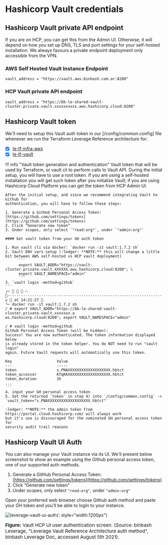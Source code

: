 # Hashicorp Vault credentials 

## Hashicorp Vault private API endpoint

If you are on HCP, you can get this from the Admin UI. Otherwise, it will
depend on how you set up DNS, TLS and port settings for your self-hosted
installation. We always favours a private endpoint deployment only accessible
from the VPN.

### AWS Self Hosted Vault Instance Endpoint
`vault_address = "https://vault.aws.binbash.com.ar:8200"`

### HCP Vault private API endpoint
`vault_address = "https://bb-le-shared-vault-cluster.private.vault.xxxxxxxxxx.aws.hashicorp.cloud:8200"`

## Hashicorp Vault token

We'll need to setup this Vault auth token in our [/config/common.config] file whenever we run the 
Terraform Leverage Reference architecture for:

- [x] [le-tf-infra-aws](https://github.com/binbashar/le-tf-infra-aws/blob/master/config/common.config.example)
- [x] [le-tf-vault](https://github.com/binbashar/le-tf-vault/blob/master/config/common.config.example)

!!! info "Vault token generation and authentication"
    Vault token that will be used by Terraform, or vault cli to perform calls to Vault API.
    During the initial setup, you will have to use a root token. If you are
    using a self-hosted installation you will get such token after you initialize
    Vault; if you are using Hashicorp Cloud Platform you can get the token from
    HCP Admin UI.
    
    After the initial setup, and since we recommend integrating Vault to Github for
    authentication, you will have to follow these steps:
       
    1. Generate a GitHub Personal Access Token: [https://github.com/settings/tokens](https://github.com/settings/tokens)
    2. Click “Generate new token“
    3. Under scopes, only select `"read:org"`, under `"admin:org"`
    
    #### Get vault token from your GH auth token
    
    1. Run vault cli vía docker: `docker run -it vault:1.7.2 sh`
    2. Vault ENV vars setup (:ledger: **NOTE:** this will change a little bit between AWS self-hosted vs HCP vault deployment)
          ```
          export VAULT_ADDR="https://vault-cluster.private.vault.XXXXXX.aws.hashicorp.cloud:8200"; \
          export VAULT_NAMESPACE="admin"
          ```
    3. `vault login -method=github`
    ```
    ╭─    ~ ············································································· ✔  at 14:21:27 
    ╰─ docker run -it vault:1.7.2 sh
    / # export VAULT_ADDR="https://bb-le-shared-vault-cluster.private.vault.xxxxxxx.a
    ws.hashicorp.cloud:8200"; export VAULT_NAMESPACE="admin"

    / # vault login -method=github
    GitHub Personal Access Token (will be hidden):
    Success! You are now authenticated. The token information displayed below
    is already stored in the token helper. You do NOT need to run "vault login"
    again. Future Vault requests will automatically use this token.
    
    Key                    Value
    ---                    -----
    token                  s.PNAXXXXXXXXXXXXXXXXXXX.hbtct
    token_accessor         KTqKKXXXXXXXXXXXXXXXXXXX.hbtct
    token_duration         1h
    ...
    ```
    4. input your GH personal access token
    5. Set the returned `token` in step 4) into `/config/common.config` -> `vault_token="s.PNAXXXXXXXXXXXXXXXXXXX.hbtct"`
    
    :ledger: **NOTE:** the admin token from https://portal.cloud.hashicorp.com/ will always work
    but it's use is discouraged for the nominated GH personal access token for
    security audit trail reasons

## Hashicorp Vault UI Auth

You can also manage your Vault instance via its UI. We'll present below screenshot 
to show an example using the Github personal access token, one of our supported auth methods. 

1. Generate a GitHub Personal Access Token: [https://github.com/settings/tokens](https://github.com/settings/tokens)
2. Click “Generate new token“
3. Under scopes, only select `"read:org"`, under `"admin:org"`

Open your preferred web browser choose Github auth method and paste your GH token and you'll be able
to login to your instance.

![leverage-vault-ui-auth](../../../assets/images/screenshots/vault-ui-auth-github.png "Leverage"){: style="width:1200px"}
<figcaption style="font-size:15px">
<b>Figure:</b> Vault HCP UI user authentication screen.
(Source: binbash Leverage,
"Leverage Vault Reference Architecture auth method",
binbash Leverage Doc, accessed August 5th 2021).
</figcaption>

